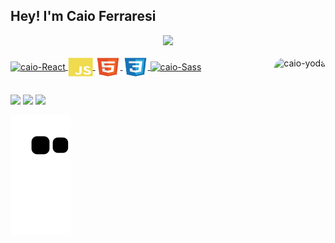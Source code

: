 ## Hey! I'm Caio Ferraresi 
 <div align="center">
  <a href="https://github.com/caiolf">
  <img height="160em" src="https://github-readme-stats.vercel.app/api/top-langs/?username=caiolf&layout=compact&langs_count=16&theme=ocean_dark"/>
</div>
 
<div style="display: inline_block"><br>

  <img align="center" alt="caio-React" height="30" width="40" src="https://cdn.jsdelivr.net/gh/devicons/devicon/icons/react/react-original.svg">
  <img align="center" alt="caio-Js" height="30" width="40" src="https://raw.githubusercontent.com/devicons/devicon/master/icons/javascript/javascript-plain.svg">
  <img align="center" alt="caio-HTML" height="30" width="40" src="https://raw.githubusercontent.com/devicons/devicon/master/icons/html5/html5-original.svg">
  <img align="center" alt="caio-CSS" height="30" width="40" src="https://raw.githubusercontent.com/devicons/devicon/master/icons/css3/css3-original.svg">
  <img align="center" alt="caio-Sass" height="30" width="40" src="https://cdn.jsdelivr.net/gh/devicons/devicon/icons/sass/sass-original.svg">
  <img align="right" alt="caio-yoda" height="100" style="border-radius:20%" src="https://media.tenor.com/images/b6b0fe37770f0ccd963008d52e658eae/tenor.gif">
</div>

 ##
 
<div> 
  <a href="https://www.instagram.com/caio.lferraresi/?hl=pt-br" target="_blank"><img src="https://img.shields.io/badge/-Instagram-%23E4405F?style=for-the-badge&logo=instagram&logoColor=white" target="_blank"></a>
  <a href = "mailto: caio.lferraresi@gmail.com" target="_blank"><img src="https://img.shields.io/badge/-Gmail-%23333?style=for-the-badge&logo=gmail&logoColor=white" target="_blank"></a>
  <a href="https://www.linkedin.com/in/caiolf/" target="_blank"><img src="https://img.shields.io/badge/-LinkedIn-%230077B5?style=for-the-badge&logo=linkedin&logoColor=white" target="_blank"></a> 
 
  ![Snake animation](https://github.com/rafaballerini/rafaballerini/blob/output/github-contribution-grid-snake.svg)
 
</div>

